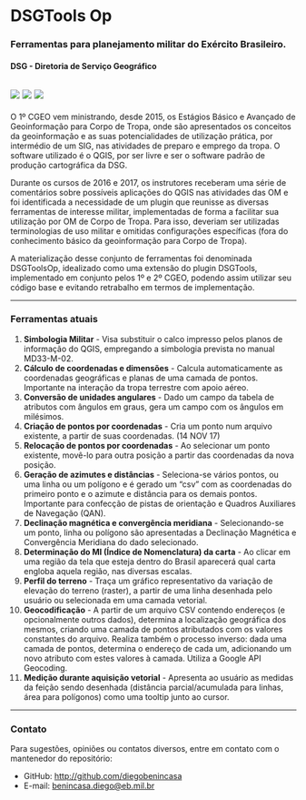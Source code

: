 # DSGTools Op
### Ferramentas para planejamento militar do Exército Brasileiro.
#### DSG - Diretoria de Serviço Geográfico

![](https://img.shields.io/badge/stable--version-1.2.2-brightgreen.svg) ![](https://img.shields.io/badge/stable--date-2019--02--25-orange.svg) ![](https://img.shields.io/badge/maintainer-diegobenincasa-blue.svg)
---
O 1º CGEO vem ministrando, desde 2015, os Estágios Básico e Avançado de Geoinformação para Corpo de Tropa, onde são apresentados os conceitos da geoinformação e as suas potencialidades de utilização prática, por intermédio de um SIG, nas atividades de preparo e emprego da tropa. O software utilizado é o QGIS, por ser livre e ser o software padrão de produção cartográfica da DSG.

Durante os cursos de 2016 e 2017, os instrutores receberam uma série de comentários sobre possíveis aplicações do QGIS nas atividades das OM e foi identificada a necessidade de um plugin que reunisse as diversas ferramentas de interesse militar, implementadas de forma a facilitar sua utilização por OM de Corpo de Tropa. Para isso, deveriam ser utilizadas terminologias de uso militar e omitidas configurações específicas (fora do conhecimento básico da geoinformação para Corpo de Tropa).

A materialização desse conjunto de ferramentas foi denominada DSGToolsOp, idealizado como uma extensão do plugin DSGTools, implementado em conjunto pelos 1º e 2º CGEO, podendo assim utilizar seu código base e evitando retrabalho em termos de implementação.

---
### Ferramentas atuais

1. **Simbologia Militar** - Visa substituir o calco impresso pelos planos de informação do QGIS, empregando a simbologia prevista no manual MD33-M-02.
2. **Cálculo de coordenadas e dimensões** - Calcula automaticamente as coordenadas geográficas e planas de uma camada de pontos. Importante na interação da tropa terrestre com apoio aéreo.
3. **Conversão de unidades angulares** - Dado um campo da tabela de atributos com ângulos em graus, gera um campo com os ângulos em milésimos.
4. **Criação de pontos por coordenadas** - Cria um ponto num arquivo existente, a partir de suas coordenadas. (14 NOV 17)
5. **Relocação de pontos por coordenadas** - Ao selecionar um ponto existente, movê-lo para outra posição a partir das coordenadas da nova posição.
6. **Geração de azimutes e distâncias** - Seleciona-se vários pontos, ou uma linha ou um polígono e é gerado um “csv” com as coordenadas do primeiro ponto e o azimute e distância para os demais pontos. Importante para confecção de pistas de orientação e Quadros Auxiliares de Navegação (QAN).
7. **Declinação magnética e convergência meridiana** - Selecionando-se um ponto, linha ou polígono são apresentadas a Declinação Magnética e Convergência Meridiana do dado selecionado.
8. **Determinação do MI (Índice de Nomenclatura) da carta** - Ao clicar em uma região da tela que esteja dentro do Brasil aparecerá qual carta engloba aquela região, nas diversas escalas.
9. **Perfil do terreno** - Traça um gráfico representativo da variação de elevação do terreno (raster), a partir de uma linha desenhada pelo usuário ou selecionada em uma camada vetorial.
10. **Geocodificação** - A partir de um arquivo CSV contendo endereços (e opcionalmente outros dados), determina a localização geográfica dos mesmos, criando uma camada de pontos atributados com os valores constantes do arquivo. Realiza também o processo inverso: dada uma camada de pontos, determina o endereço de cada um, adicionando um novo atributo com estes valores à camada. Utiliza a Google API Geocoding.
11. **Medição durante aquisição vetorial** - Apresenta ao usuário as medidas da feição sendo desenhada (distância parcial/acumulada para linhas, área para polígonos) como uma tooltip junto ao cursor.

---
### Contato
Para sugestões, opiniões ou contatos diversos, entre em contato com o mantenedor do repositório:
- GitHub: http://github.com/diegobenincasa
- E-mail: benincasa.diego@eb.mil.br
